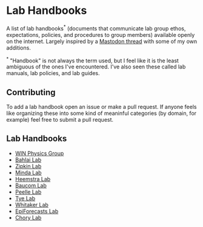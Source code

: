 # Lab Handbooks
A list of lab handbooks<sup>*</sup> (documents that communicate lab group ethos, expectations, policies, and procedures to group members) available openly on the internet.
Largely inspired by a [Mastodon thread](https://fosstodon.org/deck/@elduvelle@neuromatch.social/112876144574596149) with some of my own additions.


<sup>*</sup> "Handbook" is not always the term used, but I feel like it is the least ambiguous of the ones I've encountered.
I've also seen these called lab manuals, lab policies, and lab guides.

## Contributing
To add a lab handbook open an issue or make a pull request.
If anyone feels like organizing these into some kind of meaninful categories (by domain, for example) feel free to submit a pull request.

## Lab Handbooks
- [WIN Physics Group](https://zenodo.org/records/7419211)
- [Bahlai Lab](https://github.com/BahlaiLab/Policies)
- [Zipkin Lab](https://github.com/zipkinlab/Policies)
- [Minda Lab](https://osf.io/8b6kj/)
- [Heemstra Lab](https://docs.google.com/document/d/1a8ecjUWVbXR1JqgbzqRwKmqaNK2cvBsysNFVXk56Lpo)
- [Baucom Lab](https://baucomlab.wordpress.com/lab-guide/)
- [Peelle Lab](https://github.com/jpeelle/peellelab_manual/)
- [Tye Lab](https://tyelab.org/philosophy/)
- [Whitaker Lab](https://github.com/WhitakerLab/Onboarding)
- [EpiForecasts Lab](https://epiforecasts.io/lab-manual.html)
- [Chory Lab](https://www.chorylab.com/lab-handbook)
